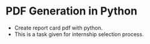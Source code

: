 # PDF Generation in Python
- Create report card pdf with python.
- This is a task given for internship selection process.